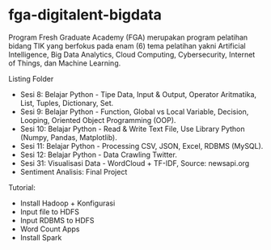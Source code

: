 # fga-digitalent-bigdata
Program Fresh Graduate Academy (FGA) merupakan program pelatihan bidang TIK yang berfokus pada enam (6) tema pelatihan yakni Artificial Intelligence, Big Data Analytics, Cloud Computing, Cybersecurity, Internet of Things, dan Machine Learning.

Listing Folder
- Sesi 8: Belajar Python - Tipe Data, Input & Output, Operator Aritmatika, List, Tuples, Dictionary, Set.
- Sesi 9: Belajar Python - Function, Global vs Local Variable, Decision, Looping, Oriented Object Programming (OOP).
- Sesi 10: Belajar Python - Read & Write Text File, Use Library Python (Numpy, Pandas, Matplotlib).
- Sesi 11: Belajar Python - Processing CSV, JSON, Excel, RDBMS (MySQL).
- Sesi 12: Belajar Python - Data Crawling Twitter.
- Sesi 31: Visualisasi Data - WordCloud + TF-IDF, Source: newsapi.org
- Sentiment Analisis: Final Project

Tutorial:
- Install Hadoop + Konfigurasi
- Input file to HDFS
- Input RDBMS to HDFS
- Word Count Apps
- Install Spark
